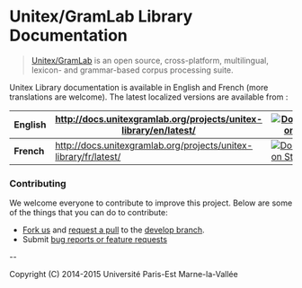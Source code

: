 # Unitex/GramLab Library Documentation

> [Unitex/GramLab][unitex] is an open source, cross-platform, multilingual, lexicon- and grammar-based corpus processing suite.

Unitex Library documentation is available in English and French (more translations are welcome). The latest localized versions are available from :

| **English** | <http://docs.unitexgramlab.org/projects/unitex-library/en/latest/> | [![Documentation Status](https://readthedocs.org/projects/unitex-library/badge/?version=latest)](http://docs.unitexgramlab.org/projects/unitex-library/en/latest/)    |
|-------------|--------------------------------------------------------------------|-----------------------------------------------------------------------------------------------------------------------------------------------------------------------|
| **French**  | <http://docs.unitexgramlab.org/projects/unitex-library/fr/latest/> | [![Documentation Status](https://readthedocs.org/projects/unitex-library-fr/badge/?version=latest)](http://docs.unitexgramlab.org/projects/unitex-library/fr/latest/) |

### Contributing

We welcome everyone to contribute to improve this project. Below are some of the
things that you can do to contribute:

-  [Fork us](https://github.com/UnitexGramLab/unitex-library/fork) and [request a pull](https://github.com/UnitexGramLab/unitex-library/pulls) to the [develop branch](https://github.com/UnitexGramLab/unitex-library/tree/develop).
-  Submit [bug reports or feature requests](https://github.com/UnitexGramLab/unitex-library/issues)

--

Copyright (C) 2014-2015 Université Paris-Est Marne-la-Vallée 

[unitex]: http://unitexgramlab.org


